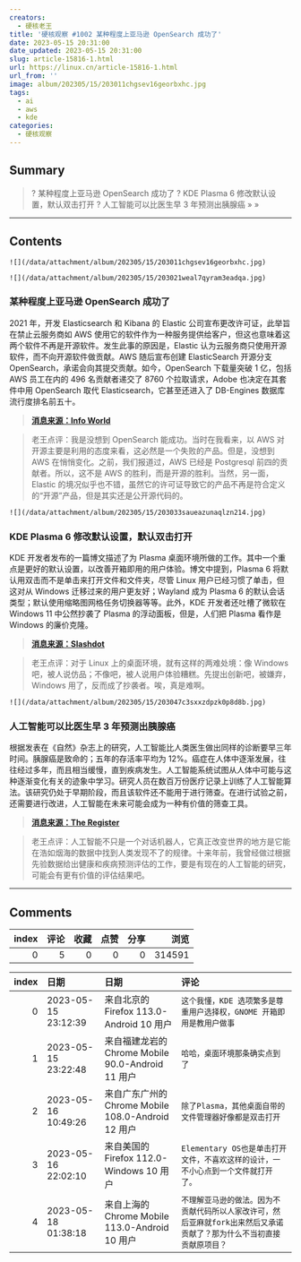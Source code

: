```yaml
---
creators:
  - 硬核老王
title: '硬核观察 #1002 某种程度上亚马逊 OpenSearch 成功了'
date: 2023-05-15 20:31:00
date_updated: 2023-05-15 20:31:00
slug: article-15816-1.html
url: https://linux.cn/article-15816-1.html
url_from: ''
image: album/202305/15/203011chgsev16georbxhc.jpg
tags:
  - ai
  - aws
  - kde
categories:
  - 硬核观察
---
```


## Summary

> ? 某种程度上亚马逊 OpenSearch 成功了
> ? KDE Plasma 6 修改默认设置，默认双击打开
> ? 人工智能可以比医生早 3 年预测出胰腺癌
> » 
> »

***

<!-- more -->

## Contents

`![](/data/attachment/album/202305/15/203011chgsev16georbxhc.jpg)`

`![](/data/attachment/album/202305/15/203021weal7qyram3eadqa.jpg)`

### 某种程度上亚马逊 OpenSearch 成功了

2021 年，开发 Elasticsearch 和 Kibana 的 Elastic 公司宣布更改许可证，此举旨在禁止云服务商如 AWS 使用它的软件作为一种服务提供给客户，但这也意味着这两个软件不再是开源软件。发生此事的原因是，Elastic 认为云服务商只使用开源软件，而不向开源软件做贡献。AWS 随后宣布创建 ElasticSearch 开源分支 OpenSearch，承诺会向其提交贡献。如今，OpenSearch 下载量突破 1 亿，包括 AWS 员工在内的 496 名贡献者递交了 8760 个拉取请求，Adobe 也决定在其套件中用 OpenSearch 取代 Elasticsearch，它甚至还进入了 DB-Engines 数据库流行度排名前五十。

> 
> **[消息来源：Info World](https://www.infoworld.com/article/3695576/somehow-opensearch-has-succeeded.html)**
> 
> 
> 

> 
> 老王点评：我是没想到 OpenSearch 能成功。当时在我看来，以 AWS 对开源主要是利用的态度来看，这必然是一个失败的产品。但是，没想到 AWS 在悄悄变化。之前，我们报道过，AWS 已经是 Postgresql 前四的贡献者。所以，这不是 AWS 的胜利，而是开源的胜利。当然，另一面，Elastic 的境况似乎也不错，虽然它的许可证导致它的产品不再是符合定义的“开源”产品，但是其实还是公开源代码的。
> 
> 
> 

`![](/data/attachment/album/202305/15/203033saueazunaqlzn214.jpg)`

### KDE Plasma 6 修改默认设置，默认双击打开

KDE 开发者发布的一篇博文描述了为 Plasma 桌面环境所做的工作。其中一个重点是更好的默认设置，以改善开箱即用的用户体验。博文中提到，Plasma 6 将默认用双击而不是单击来打开文件和文件夹，尽管 Linux 用户已经习惯了单击，但这对从 Windows 迁移过来的用户更友好；Wayland 成为 Plasma 6 的默认会话类型；默认使用缩略图网格任务切换器等等。此外，KDE 开发者还吐槽了微软在 Windows 11 中公然抄袭了 Plasma 的浮动面板，但是，人们把 Plasma 看作是 Windows 的廉价克隆。

> 
> **[消息来源：Slashdot](https://tech.slashdot.org/story/23/05/13/2153236/kde-plasma-6-gets-better-default-settings-to-improve-out-of-the-box-experience)**
> 
> 
> 

> 
> 老王点评：对于 Linux 上的桌面环境，就有这样的两难处境：像 Windows 吧，被人说仿品；不像吧，被人说用户体验糟糕。先提出创新吧，被嫌弃，Windows 用了，反而成了抄袭者。唉，真是难啊。
> 
> 
> 

`![](/data/attachment/album/202305/15/203047c3sxxzdpzk0p8d8b.jpg)`

### 人工智能可以比医生早 3 年预测出胰腺癌

根据发表在《自然》杂志上的研究，人工智能比人类医生做出同样的诊断要早三年时间。胰腺癌是致命的；五年的存活率平均为 12%。癌症在人体中逐渐发展，往往经过多年，而且相当缓慢，直到疾病发生。人工智能系统试图从人体中可能与这种逐渐变化有关的迹象中学习。研究人员在数百万份医疗记录上训练了人工智能算法。该研究仍处于早期阶段，而且该软件还不能用于进行筛查。在进行试验之前，还需要进行改进，人工智能在未来可能会成为一种有价值的筛查工具。

> 
> **[消息来源：The Register](https://www.theregister.com/2023/05/09/ai_pancreatic_cancer/)**
> 
> 
> 

> 
> 老王点评：人工智能不只是一个对话机器人，它真正改变世界的地方是它能在浩如烟海的数据中找到人类发现不了的规律。十来年前，我曾经做过根据先验数据给出健康和疾病预测评估的工作，要是有现在的人工智能的研究，可能会有更有价值的评估结果吧。
> 
> 
>

***

## Comments


|   index |   评论 |   收藏 |   点赞 |   分享 |   浏览 |
|--------:|-------:|-------:|-------:|-------:|-------:|
|       0 |      5 |      0 |      0 |      0 | 314591 |

|   index | 日期                | 日期                                               | 评论                                                                                                                   |
|--------:|:--------------------|:---------------------------------------------------|:-----------------------------------------------------------------------------------------------------------------------|
|       0 | 2023-05-15 23:12:39 | 来自北京的 Firefox 113.0-Android 10 用户           | `这个我懂，KDE 选项繁多是尊重用户选择权，GNOME 开箱即用是教用户做事`                                                   |
|       1 | 2023-05-15 23:22:48 | 来自福建龙岩的 Chrome Mobile 90.0-Android 11 用户  | `哈哈，桌面环境那条确实点到了`                                                                                         |
|       2 | 2023-05-16 10:49:26 | 来自广东广州的 Chrome Mobile 108.0-Android 12 用户 | `除了Plasma，其他桌面自带的文件管理器好像都是双击打开`                                                                 |
|       3 | 2023-05-16 22:02:10 | 来自美国的 Firefox 112.0-Windows 10 用户           | `Elementary OS也是单击打开文件，不喜欢这样的设计，一不小心点到一个文件就打开了。`                                      |
|       4 | 2023-05-18 01:38:18 | 来自上海的 Chrome Mobile 113.0-Android 10 用户     | `不理解亚马逊的做法。因为不贡献代码所以人家改许可，然后亚麻就fork出来然后又承诺贡献了？那为什么不当初直接贡献原项目？` |
